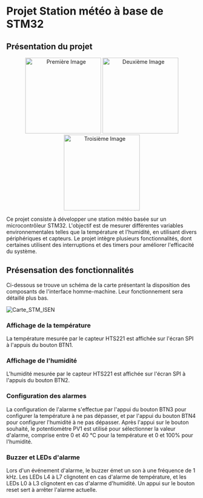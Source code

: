 # Projet Station météo à base de STM32

## Présentation du projet

<p align="center">
  <img src="https://github.com/Samouiii/PROJET_STM32/assets/101981670/f26c02bd-edad-4e14-9964-55df453a3e4b" alt="Première Image" width="200"/>
  <img src="https://github.com/Samouiii/PROJET_STM32/assets/101981670/20155448-0489-49f8-b698-f361707627b3" alt="Deuxième Image" width="200"/>
  <img src="https://github.com/Samouiii/PROJET_STM32/assets/101981670/e22ac42b-58a9-490c-a0cc-decef9a4a34b" alt="Troisième Image" width="200"/>
</p>

Ce projet consiste à développer une station météo basée sur un microcontrôleur STM32. L'objectif est de mesurer différentes variables environnementales telles que la température et l'humidité, en utilisant divers périphériques et capteurs. Le projet intègre plusieurs fonctionnalités, dont certaines utilisent des interruptions et des timers pour améliorer l'efficacité du système.

## Présensation des fonctionnalités

Ci-dessous se trouve un schéma de la carte présentant la disposition des composants de l'interface homme-machine. Leur fonctionnement sera détaillé plus bas.

![Carte_STM_ISEN](https://github.com/Samouiii/PROJET_STM32/assets/101981670/5640c53b-9e70-430d-add1-0129be8e545c)

###  Affichage de la température

La température mesurée par le capteur HTS221 est affichée sur l'écran SPI à l'appuis du bouton BTN1.

### Affichage de l'humidité

L'humidité mesurée par le capteur HTS221 est affichée sur l'écran SPI à l'appuis du bouton BTN2.

### Configuration des alarmes

La configuration de l'alarme s'effectue par l'appui du bouton BTN3 pour configurer la température à ne pas dépasser, et par l'appui du bouton BTN4 pour configurer l'humidité à ne pas dépasser. Après l'appui sur le bouton souhaité, le potentiomètre PV1 est utilisé pour sélectionner la valeur d'alarme, comprise entre 0 et 40 °C pour la température et 0 et 100% pour l'humidité.

### Buzzer et LEDs d'alarme

Lors d'un événement d'alarme, le buzzer émet un son à une fréquence de 1 kHz. Les LEDs L4 à L7 clignotent en cas d'alarme de température, et les LEDs L0 à L3 clignotent en cas d'alarme d'humidité. Un appui sur le bouton reset sert à arrêter l'alarme actuelle.
